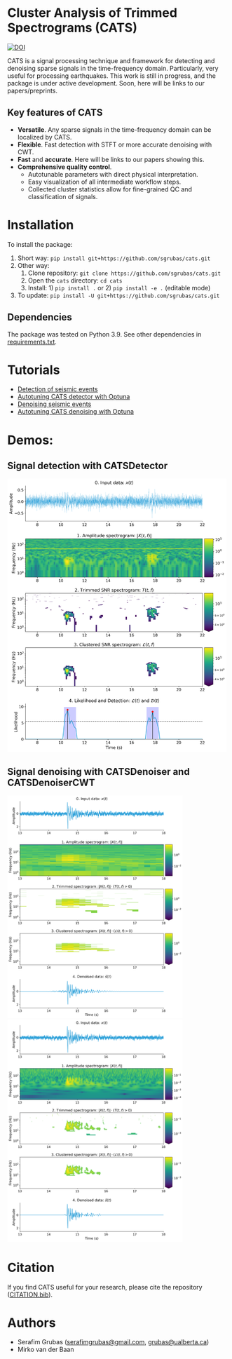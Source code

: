 # Cluster Analysis of Trimmed Spectrograms (CATS)
[![DOI](https://zenodo.org/badge/DOI/10.5281/zenodo.15627707.svg)](https://zenodo.org/doi/10.5281/zenodo.15627707)

CATS is a signal processing technique and framework for detecting and denoising sparse signals in the time-frequency domain. 
Particularly, very useful for processing earthquakes. 
This work is still in progress, and the package is under active development. 
Soon, here will be links to our papers/preprints.

## Key features of CATS
- **Versatile**. Any sparse signals in the time-frequency domain can be localized by CATS.
- **Flexible**. Fast detection with STFT or more accurate denoising with CWT.
- **Fast** and **accurate**. Here will be links to our papers showing this.
- **Comprehensive quality control**. 
  - Autotunable parameters with direct physical interpretation.
  - Easy visualization of all intermediate workflow steps.
  - Collected cluster statistics allow for fine-grained QC and classification of signals.


# Installation
To install the package:
1. Short way: `pip install git+https://github.com/sgrubas/cats.git`
2. Other way:
   1. Clone repository: `git clone https://github.com/sgrubas/cats.git`
   2. Open the `cats` directory: `cd cats`
   3. Install: 1) `pip install .` or 2) `pip install -e .` (editable mode)
3. To update: `pip install -U git+https://github.com/sgrubas/cats.git`

## Dependencies
The package was tested on Python 3.9. See other dependencies in [requirements.txt](https://github.com/sgrubas/cats/blob/main/requirements.txt).

# Tutorials
- [Detection of seismic events](https://github.com/sgrubas/cats/blob/main/tutorials/DetectionTutorial.ipynb)
- [Autotuning CATS detector with Optuna](https://github.com/sgrubas/cats/blob/main/tutorials/DetectionAutotuner.ipynb)
- [Denoising seismic events](https://github.com/sgrubas/cats/blob/main/tutorials/DenoisingTutorial.ipynb)
- [Autotuning CATS denoising with Optuna](https://github.com/sgrubas/cats/blob/main/tutorials/DenoisingAutotuner.ipynb)

# Demos:
## Signal detection with CATSDetector 
<img src="https://github.com/sgrubas/cats/blob/main/figures/DemoDetection_CATS.png" width="500"/>

## Signal denoising with CATSDenoiser and CATSDenoiserCWT
<img src="https://github.com/sgrubas/cats/blob/main/figures/DemoDenoising_CATS.png" width="400"/><img src="https://github.com/sgrubas/cats/blob/main/figures/DemoDenoising_CATS_CWT.png" width="400"/>

# Citation
If you find CATS useful for your research, please cite the repository ([CITATION.bib](https://github.com/sgrubas/cats/blob/main/CITATION.bib)).

# Authors
- Serafim Grubas (serafimgrubas@gmail.com, grubas@ualberta.ca)
- Mirko van der Baan
